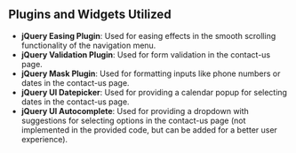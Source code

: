 


## Plugins and Widgets Utilized

- **jQuery Easing Plugin**: Used for easing effects in the smooth scrolling functionality of the navigation menu.
- **jQuery Validation Plugin**: Used for form validation in the contact-us page.
- **jQuery Mask Plugin**: Used for formatting inputs like phone numbers or dates in the contact-us page.
- **jQuery UI Datepicker**: Used for providing a calendar popup for selecting dates in the contact-us page.
- **jQuery UI Autocomplete**: Used for providing a dropdown with suggestions for selecting options in the contact-us page (not implemented in the provided code, but can be added for a better user experience).
